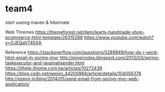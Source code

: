 # team4
start useing maven &amp; hibernate

Web Thremes 
https://themeforest.net/item/learts-handmade-shop-ecommerce-html-template/26315288
https://www.youtube.com/watch?v=OJEQaVT45XA

Reference
https://stackoverflow.com/questions/5289849/how-do-i-send-html-email-in-spring-mvc
http://progrnotes.blogspot.com/2013/03/spring-taskexecutor-and-javamailsender.html
https://ithelp.ithome.com.tw/articles/10272439
https://blog.csdn.net/weixin_44200984/article/details/104056378
http://ezeon.in/blog/2014/05/send-email-from-spring-mvc-web-application/